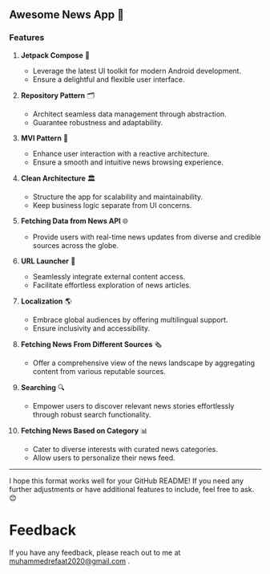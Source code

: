 
## Awesome News App 📰

### Features

1. **Jetpack Compose** 🚀
   - Leverage the latest UI toolkit for modern Android development.
   - Ensure a delightful and flexible user interface.

2. **Repository Pattern** 🗂️
   - Architect seamless data management through abstraction.
   - Guarantee robustness and adaptability.

3. **MVI Pattern** 🔄
   - Enhance user interaction with a reactive architecture.
   - Ensure a smooth and intuitive news browsing experience.

4. **Clean Architecture** 🏛️
   - Structure the app for scalability and maintainability.
   - Keep business logic separate from UI concerns.

5. **Fetching Data from News API** 🌐
   - Provide users with real-time news updates from diverse and credible sources across the globe.

6. **URL Launcher** 🔗
   - Seamlessly integrate external content access.
   - Facilitate effortless exploration of news articles.

7. **Localization** 🌎
   - Embrace global audiences by offering multilingual support.
   - Ensure inclusivity and accessibility.

8. **Fetching News From Different Sources** 🗞️
   - Offer a comprehensive view of the news landscape by aggregating content from various reputable sources.

9. **Searching** 🔍
   - Empower users to discover relevant news stories effortlessly through robust search functionality.

10. **Fetching News Based on Category** 📊
    - Cater to diverse interests with curated news categories.
    - Allow users to personalize their news feed.

---
I hope this format works well for your GitHub README! If you need any further adjustments or have additional features to include, feel free to ask. 😊
# Feedback

If you have any feedback, please reach out to me at muhammedrefaat2020@gmail.com .
